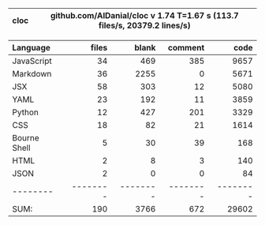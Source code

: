 cloc|github.com/AlDanial/cloc v 1.74  T=1.67 s (113.7 files/s, 20379.2 lines/s)
--- | ---

Language|files|blank|comment|code
:-------|-------:|-------:|-------:|-------:
JavaScript|34|469|385|9657
Markdown|36|2255|0|5671
JSX|58|303|12|5080
YAML|23|192|11|3859
Python|12|427|201|3329
CSS|18|82|21|1614
Bourne Shell|5|30|39|168
HTML|2|8|3|140
JSON|2|0|0|84
--------|--------|--------|--------|--------
SUM:|190|3766|672|29602
